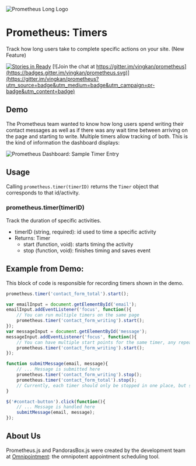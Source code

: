 ![Prometheus Long Logo](http://vingkan.github.io/prometheus/img/long-logo.png)

# Prometheus: Timers
Track how long users take to complete specific actions on your site. (New Feature)

[![Stories in Ready](https://badge.waffle.io/vingkan/prometheus.png?label=ready&title=Ready)](https://waffle.io/vingkan/prometheus) [![Join the chat at https://gitter.im/vingkan/prometheus](https://badges.gitter.im/vingkan/prometheus.svg)](https://gitter.im/vingkan/prometheus?utm_source=badge&utm_medium=badge&utm_campaign=pr-badge&utm_content=badge)

## Demo
The Prometheus team wanted to know how long users spend writing their contact messages as well as if there was any wait time between arriving on the page and starting to write. Multiple timers allow tracking of both. This is the kind of information the dashboard displays:

![Prometheus Dashboard: Sample Timer Entry](https://raw.githubusercontent.com/vingkan/prometheus/master/img/timer.PNG)

## Usage
Calling `prometheus.timer(timerID)` returns the `Timer` object that corresponds to that id/activity.

### prometheus.timer(timerID)
Track the duration of specific activities.
+ timerID (string, required): id used to time a specific activity
+ Returns: Timer
	+ start (function, void): starts timing the activity
	+ stop (function, void): finishes timing and saves event

## Example from Demo:
This block of code is responsible for recording timers shown in the demo.

```javascript
prometheus.timer('contact_form_total').start();

var emailInput = document.getElementById('email');
emailInput.addEventListener('focus', function(){
	// You can run multiple timers on the same page
	prometheus.timer('contact_form_writing').start();
});
var messageInput = document.getElementById('message');
messageInput.addEventListener('focus', function(){
	// You can have multiple start points for the same timer, any repeated start() calls will not override the original start time
	prometheus.timer('contact_form_writing').start();
});

function submitMessage(email, message){
	// ... Message is submitted here
	prometheus.timer('contact_form_writing').stop();
	prometheus.timer('contact_form_total').stop();
	// Currently, each timer should only be stopped in one place, but stopping multiple different timers together is fine
}

$('#contact-button').click(function(){
	// ... Message is handled here
	submitMessage(email, message);
});

```

## About Us
Prometheus.js and PandorasBox.js were created by the development team at [Omnipointment](https://www.omnipointment.com/): the omnipotent appointment scheduling tool.
